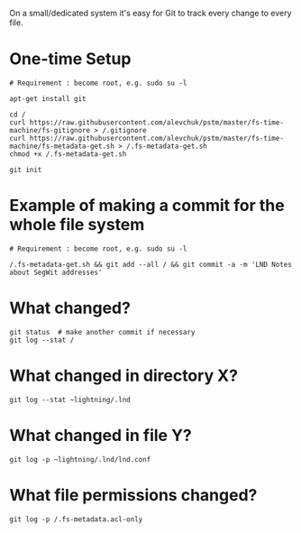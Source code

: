 On a small/dedicated system it's easy for Git to track every change to every file.

# One-time Setup
```
# Requirement : become root, e.g. sudo su -l

apt-get install git

cd /
curl https://raw.githubusercontent.com/alevchuk/pstm/master/fs-time-machine/fs-gitignore > /.gitignore
curl https://raw.githubusercontent.com/alevchuk/pstm/master/fs-time-machine/fs-metadata-get.sh > /.fs-metadata-get.sh
chmod +x /.fs-metadata-get.sh

git init
```

# Example of making a commit for the whole file system
```
# Requirement : become root, e.g. sudo su -l

/.fs-metadata-get.sh && git add --all / && git commit -a -m 'LND Notes about SegWit addresses'
```

# What changed?
```
git status  # make another commit if necessary
git log --stat /
```

# What changed in directory X?
```
git log --stat ~lightning/.lnd
```

# What changed in file Y?
```
git log -p ~lightning/.lnd/lnd.conf
```

# What file permissions changed?
```
git log -p /.fs-metadata.acl-only
```

